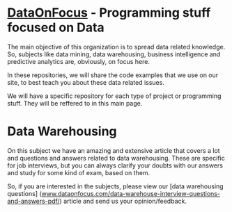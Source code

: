 # [DataOnFocus](www.dataonfocus.com)  - Programming stuff focused on Data

The main objective of this organization is to spread data related knowledge. So, subjects like data mining, data warehousing, business intelligence and predictive analytics are, obviously, on focus here.

In these repositories, we will share the code examples that we use on our site, to best teach you about these data related issues.

We will have a specific repository for each type of project or programming stuff. They will be reffered to in this main page.

# Data Warehousing

On this subject we have an amazing and extensive article that covers a lot and questions and answers related to data warehousing. These are specific for job interviews, but you can always clarify your doubts with our answers and study for some kind of exam, based on them.

So, if you are interested in the subjects, please view our [data warehousing questions] (www.dataonfocus.com/data-warehouse-interview-questions-and-answers-pdf/) article and send us your opinion/feedback.
